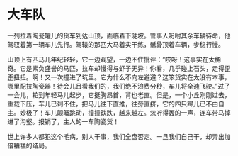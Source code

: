 # 大车队

一列拉着陶瓷罐儿的货车到达山顶，面临着下陡坡。管事人吩咐其余车辆待命，他驾驭着第一辆车儿先行。驾辕的那匹大马着实干练，骶骨顶着车辆，步稳行慢。 

山顶上有匹马儿年纪轻轻，它一边观望，一边不住批评：“哎呀！这事实在太稀奇。它是素负盛誉的马匹，拉车却慢得与虾子无异！你看，几乎碰上石头，走得歪歪扭扭。啊！又一次撞进了坑里。它为什么不向左避避？这笨货实在太没有本事，哪里配拉陶瓷器！待会儿且看我们的，我们绝不浪费分秒，车儿将全速飞驶。”过了一会儿，轮到年轻马儿起步，它挺胸昂首，背也老直。但是，一个小丘刚刚过去，重载下压，车儿已刹不住，把马儿往下直推，往旁直挤，它的四只蹄儿已不由自主。妙极了！车儿颠簸跳动，撞撞跌跌，越来越左。忽听得轰的一声，连车带马掉进了沟壑。报销了，主人的一车陶瓷货！ 

世上许多人都犯这个毛病，别人干事，我们全盘否定。一旦我们自己干，却弄出加倍糟糕的结局。